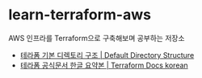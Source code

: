 # learn-terraform-aws

AWS 인프라를 Terraform으로 구축해보며 공부하는 저장소

- [테라폼 기본 디렉토리 구조 | Default Directory Structure](https://github.com/nari1021/learn-terraform-aws/tree/main/Terraform-directory-structure)
- [테라폼 공식문서 한글 요약본 | Terraform Docs korean](https://github.com/nari1021/learn-terraform-aws/tree/main/Terraform%20Language)
